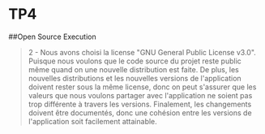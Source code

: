 # TP4

##Open Source Execution

>2 - Nous avons choisi la license "GNU General Public License v3.0". Puisque nous voulons que le code source du projet reste public
même quand on une nouvelle distribution est faite. De plus, les nouvelles distributions et les nouvelles versions de l'application
doivent rester sous la même license, donc on peut s'assurer que les valeurs que nous voulons partager avec l'application
ne soient pas trop différente à travers les versions. Finalement, les changements doivent être documentés, donc 
une cohésion entre les versions de l'application soit facilement attainable.
